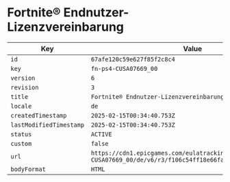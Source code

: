 # Fortnite® Endnutzer-Lizenzvereinbarung

| Key | Value |
| --- | ----- |
| `id` | `67afe120c59e627f85f2c8c4` |
| `key` | `fn-ps4-CUSA07669_00` |
| `version` | `6` |
| `revision` | `3` |
| `title` | `Fortnite® Endnutzer-Lizenzvereinbarung` |
| `locale` | `de` |
| `createdTimestamp` | `2025-02-15T00:34:40.753Z` |
| `lastModifiedTimestamp` | `2025-02-15T00:34:40.753Z` |
| `status` | `ACTIVE` |
| `custom` | `false` |
| `url` | `https://cdn1.epicgames.com/eulatracking-download/fn-ps4-CUSA07669_00/de/v6/r3/f106c54ff18e66fa5aab8a82624df4de.pdf` |
| `bodyFormat` | `HTML` |
